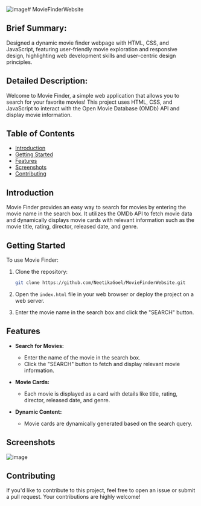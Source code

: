 ![image](https://github.com/user-attachments/assets/c29f7a90-1e4e-4a88-bbc8-0168fece4280)# MovieFinderWebsite

## Brief Summary:
Designed a dynamic movie finder webpage with HTML, CSS, and JavaScript, featuring user-friendly movie exploration and responsive design, highlighting web development skills and user-centric design principles.

## Detailed Description:
Welcome to Movie Finder, a simple web application that allows you to search for your favorite movies! This project uses HTML, CSS, and JavaScript to interact with the Open Movie Database (OMDb) API and display movie information.

## Table of Contents
- [Introduction](#introduction)
- [Getting Started](#getting-started)
- [Features](#features)
- [Screenshots](#screenshots)
- [Contributing](#contributing)

## Introduction

Movie Finder provides an easy way to search for movies by entering the movie name in the search box. It utilizes the OMDb API to fetch movie data and dynamically displays movie cards with relevant information such as the movie title, rating, director, released date, and genre.

## Getting Started

To use Movie Finder:

1. Clone the repository:

   ```bash
   git clone https://github.com/NeetikaGoel/MovieFinderWebsite.git
   ```

2. Open the `index.html` file in your web browser or deploy the project on a web server.

3. Enter the movie name in the search box and click the "SEARCH" button.

## Features

- **Search for Movies:**
  - Enter the name of the movie in the search box.
  - Click the "SEARCH" button to fetch and display relevant movie information.

- **Movie Cards:**
  - Each movie is displayed as a card with details like title, rating, director, released date, and genre.

- **Dynamic Content:**
  - Movie cards are dynamically generated based on the search query.

## Screenshots

![image](https://github.com/user-attachments/assets/f69e2c1f-01ad-44d4-bfe1-a8635704eafd)



## Contributing

If you'd like to contribute to this project, feel free to open an issue or submit a pull request. Your contributions are highly welcome!
